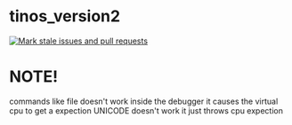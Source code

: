 # tinos_version2
[![Mark stale issues and pull requests](https://github.com/tinteeam/tinos_version2/actions/workflows/stale.yml/badge.svg?branch=master)](https://github.com/tinteeam/tinos_version2/actions/workflows/stale.yml)
# NOTE!
commands like file doesn't work inside the debugger it causes the virtual cpu to get a expection
UNICODE doesn't work it just throws cpu expection
